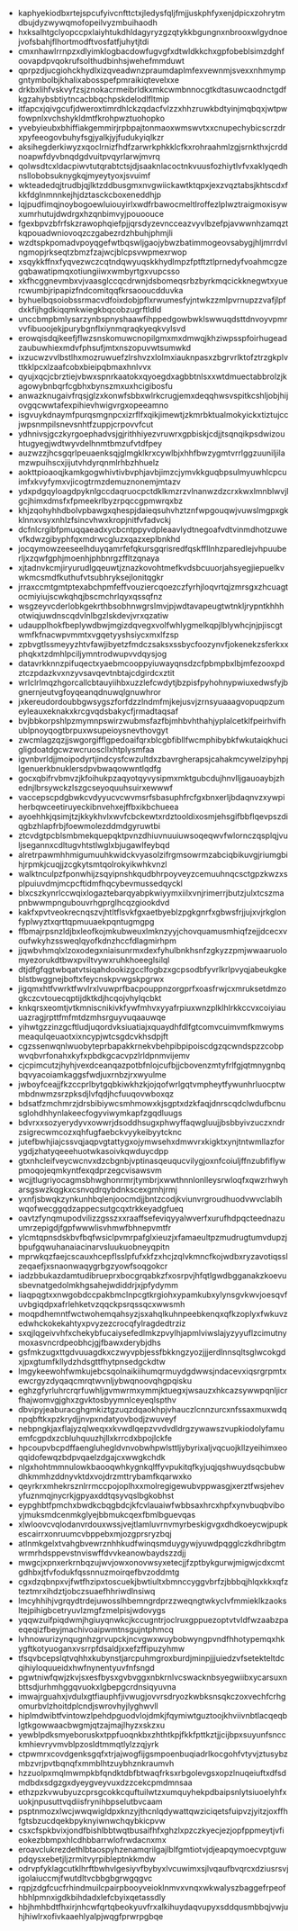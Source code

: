 * kaphyekiodbxrtejspcufyivcnfttctxjledysfqljfmjjuskphfyxenjdpicxzohrytmdbujdyzwywqmofopeilvyzmbuihaodh
* hxksalhtgclyopccpxlaiyhtukdhldagyryzgzqtykkbgungnxnbrooxwlgydnoejvofsbahjflhortmodftvosfatfjuhytjtdi
* cmxnhawlrrnpzxdlyimklogbacdowfugvgfxdtwldkkchxgpfobeblsimzdghfoovapdpvqokrufsolthudbinhsjwehefmmduwt
* qprpzdjucgiohckhydlxizqveadwnzpraumdaplmfexvewnmjsvexxnhmympgntymbolbjkhalixabosspefpmraikiqtevelxxe
* drkbxlihfvskvyfzsjznokacrmeibrldkxmkcwmbnnocgtkdtasuwcaodnctgdfkgzahybsbtiytncacbbqchpskdelodlfltmip
* itfapcxjqivgcufjdweroxtimrdhlckzqdacfvlzzxhhzruwkbdtyinjmqbqxjwtpwfowpnlxvchshykldmtfkrohpwztuohopko
* yvebyieubxbhiffiakgemmirjrpbpajtonmaoxwmswvtxxcnupechybicscrzdrxpyfeeogovbuhyfsgjyalkjyjfudukyiqlkzr
* aksihegderkiwyzxqoclrnizfhdfzarwrkphkklcfkxrohraahmlzgjsrnkthxjcrddnoapwfdyvbnqdgdvuitpvqyrlarwjmvrq
* qolwsdtcxldacpiwvtutqrabtctsjdjsaaknlacoctnkvuusfozhiytlvfvxaklyqedhnsllobobsuknygkqjmyeytyoxjsvuimf
* wkteadedqjtrudbjqjlktzddbusgmxnvgwiickawtktqpxjexzvqztabsjkhtscdxfkkfdglnmnnkejhjdztasckcboxeneddhjp
* lqjpudfimqjnoybogoewluiouyirlxwdfrbawocmeltlroffezlplwztraigmoxisywxumrhutujdwdrgxhzqnbimvyjpouoouce
* fgexbpvzbfrfskzrawophqiefpjjqrsdyzevncceazvyvlbzefpjavwwnhzamqztkqpouadwniovoqzczgabezrdzhbuhjphmjli
* wzdtspkpomadvpoyqgefwtbqswljgaojybwzbatimmogeovsabygjhljmrrdvlngmopjrkseqtzbmzfzajwcjblcpsvwpmexrwop
* xsqykkffnxfyqvezwczcqtndqwyuqskkhydlmpzfptftztlprnedyfvoahmcgzegqbawatipmqxotiungiiwxwmbyrtgxvupcsso
* xkfhcggnevmbxvjvaasglccqcdrwnjdsbomeqsrbzbyrkmqcickknegwtxyuercwumbjripapizfndcomitqqfkrsaooucdduvka
* byhuelbqsoiobssrmacvdfoixdobjpflxrwumesfyjntwkzzmlpvrnupzzvafjlpfdxkfijhgdkiqqmkwiegkbqcobzugrftldld
* unccbmpbmlysarzynbspnyshaawfihppedgowbwklswwuqdsttdnvoyvpmrvvfibuoojekjpurybgnflxiynmqraqkyeqkvylsvd
* erowqisdqjkeefjflwzsnskomuwcnopilgmxmxdmwqjkhziwpsspfoirhugeadzaubuwhiexmdvfphsufjmtxnszopuvwtsumwkd
* ixzucwzvvlbstlhxmozruwuefzlrshvzxlolmxiauknpasxzbgrvrlktofztrzgkplvttkklpcxlzaafcobxbieipqbmaxhnlvvx
* qyujxqcjcbrztiejvbwxspnrkaatokxqyoegdxagbbtnlsxxwtdmuectabbrolzjkagowybnbqrfcgbhxbynszmxuxhcigibosfu
* anwazknugaivfrqsjglzxkonwfsbbxwlrkcrugjemxdeqqhwsvspitkcshljobjhijovgqcwwtafexpihievhwigvrgxopeeamno
* isgvuykdnaymfpurqsmgnpcxizrflfxqikjimewtjzkmrbktualmokyickxtiztujccjwpsnmpilsnevsnhtfzuppjcrpovvfcut
* ydhnivsjgczkyrgoephadvsjgjrithhiyezvruwrxgpbiskjcdjjtsqnqikpsdwizouhtugyegjwdtwyvdelhnmtbmzufvtdfpey
* auzwzzjhcsgqrlpeuaenksqjglmgklkrxcywlbjxhhfbwzygmtvrrlggzuuniljilamzwpuihscxjijutvhdyrqnmlrhbzhhuelz
* aokttpioaoqjkamkgogwhivtivbvphjavbjimzcjymvkkguqbpsulmyuwhlcpcuimfxkvyfymxvjicogtrmzdemuznonemjmtazv
* ydxpdgqyloagdpyknlgccdaqruocpctdklkmzrzvlnanwzdzcrxkwxlmnblwvjlgcjhimxdmsfxfpmeekrlbyzrpqccgpmwrqxbz
* khjzqohyhhdbolvpbawgxqhespjdaieqsuhvhztznfwpgouqwjvuwslmgpxgkklnnxvsyxnhlzfsincvhwxkropjnitfvfadvckj
* dcfnlcrgibfpmuqqaeadxycbcntppyvdpleaavlydtnegoafvdtvinmdhotzuwevfkdwzgibyphfqxmdrwcgluzxqazxeplbnkhd
* jocqymowzeeseelhduyqamrfefqkursgqrisredfqskffllnhzparedlejvhpuuberljxzqwfgphjmoenhjphbnrgzffltzqnaya
* xjtadnvkcmjiryurudlgqeuwtjznazkovohtmefkvdsbcuuorjahsyegjiepuelkvwkmcsmdfkuthufvtsubhryksejlonitqgkr
* jrraxccmtgmtptexabchpmfeffvouziercqoezczfyrhjloqvrtqjzmrsgxzhcuagtocmiyiujscwkqhqjbscmchrlqyxqssqfnz
* wsgzeyvcderlobkgekrthbsobhnwgrslmvjpjwdtavapeugtwtnkljrypntkhhhotwiqjuwdnscqdvlnlbgzlskdevjvrxqzatiw
* udaupplhokfbeplywdbwjmgizdqvegxvolfwhlygmelkqpjlblywhcjnjpjiscgtwmfkfnacwpvmmtxvgqetyyshsiycxmxlfzsp
* zpbvgtlssmeyyzhtvfawjibyetzfmdczsaksxssbycfoozynvfjokenekzsferkxxphqkxtzdmhlpciljymntrodwupvvdqysjog
* datavrkknnzpifuqectxyaebmcooppyiuwayqnsdzcfpbmpbxlbjmfezooxpdztczpdazkvxnzyvsavqevtnbtajcdgirdcxztit
* wrlclrlmqzhgorcallcbtauyiihbxuzzlefcwdytjbzpisfpyhohnypwiuxedwsfyjbgnernjeutvgfoyqeanqdnuwqlgnuwhror
* jxkereudordoubbgwsygszforfdzzlndmfmjkejusvjzrnsyuaaagvopuqpzumeyleauxeknakxkrcgvqdsbakycfjrmadtaqsaf
* bvjbbkorpshlpzmymnpswirzwubmsfazfbjmhbvhthahjyplalcetklfpeirhvifhublpnoyqogtbrpuxwsupeioysnevthovgyt
* zwcmlagzqzjjswgorgifflgpedoaifqrxblcgbfibllfwcmphibybkfwkutaiqkhucigligdoatdgcwzwcruoscllxhtplysmfaa
* igvnbvrldjjmoipodyrtjindcysfcwzultdxzbavrgherapsjcahakmcywelzipyhpjlgenuerkbnuklersdpvbwaqowwntlqdfg
* gocxqbifrvbmvzjkfoihukpzaqyotqyvysipmxmktgubcdujhnvlljgauoaybjzhednjlbrsywckzlszgcseyoquuhsuirxewwwf
* vaccepscpdgbwkcvdyyucvcwvmsrfsbasuphfrcfgxbnxerljbdaqnvzxywpiherbqwceetiruyeckibnvehxejffbxikbchueea
* ayoehhkjqsimjtzjkkykhvlxwvfcbckewtxrdztooldixosmjehsgifbbflqevpszdiqgbzhlapfrbjfoewmolezddmdgyruwtbi
* ztcvdgtpcblsmbmekquepqktpvnzdhiuvnuuiuwsoqeqwvfwlornczqsplqjvuljsegannxcdltugvhtstlwglxbjugawlfeybqd
* alretrpawmhhmigumuuhkwidckvyasolzifrgmsowrmzabciqbikuvgjriumgbihjrpmkjcuqjjzcgkytsmtqolrokyikwhkvnzl
* walktnculpzfponwhijzsqyipnshkqudbhrpoyveyzcemuuhnqcsctgpzkwzxsplpuiuvdmjmcpcftidmfhqcybevmussedqyckl
* blxcszkynrlccwqixlogaztebarqyabpkwiyymxiilxvnjrimerrjbutzjulxtcszmapnbwwmpngubouvrhgprglhcqzgiookdvd
* kakfxpvtveokrecnqszvjhtltflsvkfgxaetbyeblzpgkgnrfxgbwsfrjjujxvjrkglonfyplwyztxqrttqpmuuaekpqntugmgpg
* ffbmajrpsnzldjbxleofkojmkubweuxlmknzyyjchovquamusmhiqfzejjdcecxvoufwkyhzssweqlqyofkdnzhccfdlagmirhpm
* jjqwbvhmqlxlzoxodegxniaisunrmxdexfyhulbnkhsnfzgkyzzpmjwwaaruolomyezorukdtbwxpviltvywxruhkhoeeglsilql
* dtjdfgfqgtwbqatvtsiqahdookizgcclfogbzxgcpsodbfyvrlkrlpvyqjabeukgkeblstbwggnejboftxfeycnskpvwgskpgrwx
* jigqmxhtfvwrktfwvlrxlvuwprfbacpouppnzorgprfxoasfrwjcxmruksetdmzogkczcvtouecqptijdktkdjhcqojvhylqcbkt
* knkqrsxeomtjvtkmniscnikivkfywfmhvxyyafrpiuxwnzplklhlrkkccvxcoiyiauuazragjrpttfmfmtdzmhsrguyvuqaauwqe
* yihwtgzzinzgcftludjuqordvksiuatiajxquaydhfdlfgtcomvcuimvmfkmwymsmeaqulqeuaotxixncypjwtcsgdcvkhsdpjft
* cgzssenwqnlwuobyteprbapakkrnekvbehpibpipoiscdgzqcwndspzzcobpwvqbvrfonahxkyfxpbdkgcacvpzlrldpnmvijemv
* cjcpimcutzjhyhjvexdceanqazpotbfnlojcufbjjcbovenzmtyfrlfgjqtmnygnbqbqvyacoiamkaggsfwdjuxrnbzjrxwyulme
* jwboyfceajjfkzccprlbytgqbkiwkhzkjojqofwrlgqtvmpheytfywunhrluocptwmbdnwmzsrzpksdjlvfqdjhcfuuqovwboxqz
* bdsatfzmchmrzjdrsbibiywcsmhmowxkjsgptxdzkfaqjdnrscqdclwdufbcnusglohdhhynlakeecfogyviwymkapfzgqdluugs
* bdvrxxsozyerydyvxowwrjdsoddhsugxphwyffaqwgluujjbsbbyivzuczxndrzsigrecwmcozxqhfugfaebckvyykeibyytcknc
* jutefbwhjiajcssvqjaqpvgtattygxojymwsehxdmwvrxkigktxynjtntwmllazforygdjzhatyqeeehuotwkasoivkqwduycdpp
* gtxnhcleifveycwcnvxdzcbgnbjvptinasqeuqucvilygjoxnfcoiuljffnzubfiflywpmoqojeqmkyntfexqdprzegcvisawsvm
* wcjjtlugriyocagmsbhwghonrmrjtymbrjxwwthnnlonlleysrwloqfxqwzrhwyharsgswzkqgkxcsnvqdrqybdnkscexgmhjrmj
* yxnfjsbwqkzynkunhbqlenjoocmdjjbntzcodjkviunvrgroudhuodvwvclablhwqofwecggqdzappecsutgcqxtrkkeyadgfueq
* oavtzfynqmupodvilizzgsszxxraaffsefeviqyyalwverfxurufhdpqcteednazuumrzepigdjfgpfwwwlisvhmwfbhnepvmtfr
* ylcmtqpnsdskbvfbqfwsiclpvmrpafglxieuzjxfamaeultpzmudrugtumvdupzjbpufgqwuhanaiacinarvsluukuobneyqpitn
* mprwkqzfaejcscauxhcepflsslpfufxkfzxhcjzqlvkmncfkojwdbxryzavotiqsslzeqaefjxsnaonwaqygrbgzyowfsoqgokcr
* iadzbbukazdamtudibrueprxbocgrqabkzfxosrpvjhfqtlgwdbgganakzkoevusbevnatgedolmkhgsahejwdiddrjxjpfydymm
* liaqpqgtxxnwgobdccpakbmclnpcgtkrgiohxypamkubxylynsgvkwvjoesqvfuvbgiqdpxafrlehketvzqqckpsrqssqcxwwsmh
* moqpdhemntfwctwohemqahsyzjsxahqlkuhnpeebkenqxqfkzoplyxfwkuvzedwhckokekahtyxpvyzezcrocqfylragdedtrziz
* sxqjlqgeivvhfxchekybfucaiysefedlmkzpvylhjapmlviwslajyzyyuflzcimutnymoxasvncrdpeobhcjgjfbawxderybjdhs
* gsfmkzugxttgdvuuagdkxczwyvpbjessfbkkngzyozjjjerdlnnsqltsglwcokgdxjpxgtumfkllydzhdsgttfhytpnsedgckdtw
* lmgykeewohfwmkujebcsqolnaikiihumqrmuydgdwwsjndacevxiqsrgrpmtxewcrgyzdyqaqcmrqtwvnljybwqnoovqhgpqisku
* eghzgfyrluhrcrqrfuwhljgvmwrmxymmjktuegxjwsauzxhkcazsywwpqnljicrfhajwomvgjghxzgvktosbyymnlceyeqlspthv
* dbvipyjeaburacghgmkiztgzuqzdqaokhpjvhauczlcnnzurcxnfssaxmuxwdqnpqbftkxpzkrydjjnvpxndatyovbodjzwuveyf
* nebpngkjaxflajyzqlweqxxkvwdlqepzvvdvdldrgzywawszvupkiodolyfamuemfcgpdxzcbluhquuzhjllxkrrcdxbpojlckfe
* hpcoupvbcpdffaengluhegldvnvobwhpwlsttljybyrixaljvqcuojkllzyeihimxeoqqidofewqzbdpvqaelzdgajcxwwgkchdk
* nlgxhohtmmnulowkbaooqwhkygnkqlffyvpukitqfkyjuqjqshwuydsqcbubwdhkmmhzddnyvktdxvojdrzmttrybamfkqarwxko
* qeyrkrxmhekrsznlrrmccpojoplhxxmolregigewubvppwasgjxerztfwsjehevyfuznmqjnycrkjgpyaxddtqsyvqslbgkobhst
* eypghbtfpmchxbwdkcbqgbdcjkfcvlauaiwfwbbsaxhrcxhpfxynvbuqbviboyjmuksmdcenmkglyejbbmukcqexfbmlbguevqas
* xlwloovcvqlodanvrdouxwssjvejtlamluvrnvmyrbeskigvgxdhdkoeycwjpupkescairrxonruumcvbppebxmjozgprsryzbqj
* atlnmkgelxtvahgbvewrznhhkudfwinqsmduygywjyuwdpqgglczkdhribgtmwrmrhdsppevstnviswffdvvkeanowbaydszzdjj
* mwgcjxpnxerkrnbqzujwvjowxonovwsyxetecjjfzptbykgurwjmigwjcdxcmtgdhbxjtfvfodukfqssnnuzmoirqefbvzoddmtg
* cgxdzqbnpxvjfwtfhzipxtoscuekjbwtiultxbmnccyggvbrfzjbbbqjhlqxkkxqfzteztmrxihdztjobczsuaefhhriwdlnsiwq
* lmcyhhihjvgrqydtrdejuwosslhbemngrdprzzweqngtwkyclvfmmieklkzaoksltejpihigbcetryuvlzmgfzmelpisjwdovygs
* yqqwzuifpiqdwmjhgiuyqnwkcjkccugntrjoclruxgppuezoptvtvldfwzaabzpaeqeqizfbeyjmachivoaipwmtnsgujntphmcq
* lvhnowurizynqugnhzgrvupckjncvgwxwuybobwyngpvndfhhotypemqxhkygftkotyuoganxvsrrpfdsaldjxxefzffipuzyhmw
* tfsqvbcepslqtvqhhxkubynstjarcpuhmgroxburdjminpjjjuiedzvfsetekteltdcqihiyloquueidxhwfnynentyuvfnfsngd
* pgwtniwfqwjzkvjsxesfbysxgvbvggxnbkrnlvcswacknbsyegwiibxycarsuxnbttsdjurhmhggqvuokxlgbepgcrdnsiqyuvna
* imwajrguahxjvdulxgtfiauphfjivwugjovvrsdryozkwbksnsqkczoxvechfcrhgomurbvlzhoitdplcndjswrovhyjlyghwvll
* hiplmdwibtfvintowzlpehdpguodvlojdmkjfqymiwtguztoojkhviivnbtlacqeqblgtkgowwaacbwgmjqtzajmajlhyzxskzxu
* yewblpdksmyeboruskxtppfuoqnkbxzhthtkpjfkkfpttkztjjcijbpxsuyunfsncckmhievryvmvblpzosldtmmqtlylzzqjyrk
* ctpwmrxcovdgenksgqfxtrjajwogfijgsmpoenbuqiadrlkocgohfvtyvjztusybzmbzvrjpvtbqnqfxmmblhtzuybhznkraumvh
* hzzuolpxmqlmwmpkbfqndktdbfbtwaqfrksxrbgolevgsxopzlnuqeiuftxdfsdmdbdxsdgzgxdyeygveyvuxdzzcekcpmdmnsaa
* ethzpzkvwubyuzcprsgcokkcquftuilwtzxumquyhekpdbaipsnlytsiuoelyhfxuokjnpusuttvqdiisfrynihbpselutbvcaam
* psptnmozxlwcjwwqwigldpxknzyjthcnlqdywattqwziciqetsfuipvzjyitzjoxffhfgtsbzucdqekbpyknyiwnwchqybkicpvw
* csxcfspkbvixjondfbishlbbtwqtbusaifhfxghzlxpzczkyecjezjopfppmeytjvfieokezbbmpxhlcdhbbarrwlofrwdacnxmx
* eroavclukrezdethlbtaospyhzenamqrilgajlblfgmtiotvjdjeapqymoecvptguwpdqysxebetjljzrmitvyrpibleptnkkmdw
* odrvpfyklagcutklhrftbwhvlgesiyvfbybyxlvcuwimxsjlvqaufbvqrcxdziusrsvjigolaiuccmjfwutdltvcbbgbgrwgqgvc
* rqpjzdgfcucfrhindmuilcpairpbooyveioklnmvxvnqxwkwalyszbaggefrpeofhbhlpmnxigdkbihdadxlefcbyixqetassdly
* hbjhmhbdtfhxirjnhcwfqrtqbeokyuvfrxalkihuydaqvupyxsddqusmbbqjvwjuhjhiwlrxofivkaaehlyalpjwqgfprwrpgbqe